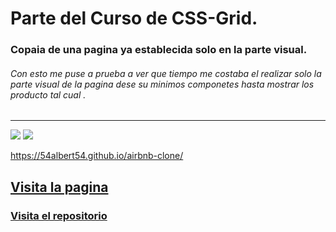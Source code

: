 

# Parte del Curso de CSS-Grid.
### Copaia de una pagina ya establecida solo en la parte visual.
###### Con esto me puse a prueba a ver que tiempo me costaba el realizar solo la parte visual de la pagina dese su minimos componetes hasta mostrar los producto tal cual .
----
![](https://pbs.twimg.com/media/F5HWf3WWYAAk_Rw?format=jpg&name=large)
![](https://pbs.twimg.com/media/F5HWeGDWMAAleAq?format=jpg&name=large)





https://54albert54.github.io/airbnb-clone/


## [Visita la pagina](https://54albert54.github.io/airbnb-clone "Heading link")
### [Visita el repositorio](https://github.com/54albert54/airbnb-clone "Heading link")
